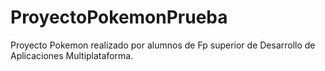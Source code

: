 # ProyectoPokemonPrueba
Proyecto Pokemon realizado por alumnos de Fp superior de Desarrollo de Aplicaciones Multiplataforma.
